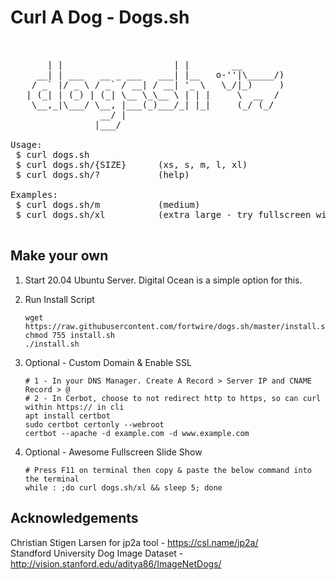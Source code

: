 # Curl A Dog - Dogs.sh

<pre>
<br>
       | |                     | |        __  
     __| | ___   __ _ ___   ___| |__   o-''|\_____/)
    / _` |/ _ \ / _` / __| / __| '_ \   \_/|_)     )
   | (_| | (_) | (_| \__ \_\__ \ | | |     \  __  /
    \__,_|\___/ \__, |___(_)___/_| |_|     (_/ (_/
                 __/ |                
                |___/                 

Usage:
 $ curl dogs.sh
 $ curl dogs.sh/{SIZE}      (xs, s, m, l, xl)
 $ curl dogs.sh/?           (help)

Examples:
 $ curl dogs.sh/m           (medium)
 $ curl dogs.sh/xl          (extra large - try fullscreen with F11)

</pre>

## Make your own
1. Start 20.04 Ubuntu Server. Digital Ocean is a simple option for this.

2. Run Install Script

       wget https://raw.githubusercontent.com/fortwire/dogs.sh/master/install.sh
       chmod 755 install.sh
       ./install.sh
       
3. Optional - Custom Domain & Enable SSL

       # 1 - In your DNS Manager. Create A Record > Server IP and CNAME Record > @
       # 2 - In Cerbot, choose to not redirect http to https, so can curl within https:// in cli
       apt install certbot
       sudo certbot certonly --webroot
       certbot --apache -d example.com -d www.example.com
       
4. Optional - Awesome Fullscreen Slide Show

       # Press F11 on terminal then copy & paste the below command into the terminal
       while : ;do curl dogs.sh/xl && sleep 5; done
      
## Acknowledgements

Christian Stigen Larsen for jp2a tool - https://csl.name/jp2a/ <br>
Standford University Dog Image Dataset - http://vision.stanford.edu/aditya86/ImageNetDogs/



